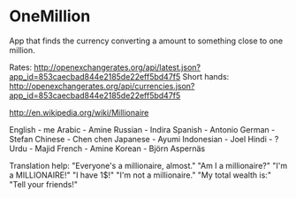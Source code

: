 OneMillion
==========

App that finds the currency converting a amount to something close to one million.

Rates:
http://openexchangerates.org/api/latest.json?app_id=853caecbad844e2185de22eff5bd47f5
Short hands:
http://openexchangerates.org/api/currencies.json?app_id=853caecbad844e2185de22eff5bd47f5

http://en.wikipedia.org/wiki/Millionaire

English - me
Arabic - Amine
Russian - Indira
Spanish - Antonio
German - Stefan
Chinese - Chen chen
Japanese - Ayumi
Indonesian - Joel
Hindi - ?
Urdu - Majid
French - Amine
Korean - Björn Aspernäs

Translation help:
"Everyone's a millionaire, almost."
"Am I a millionaire?"
"I'm a MILLIONAIRE!"
"I have 1$!"
"I'm not a millionaire."
"My total wealth is:"
"Tell your friends!"

